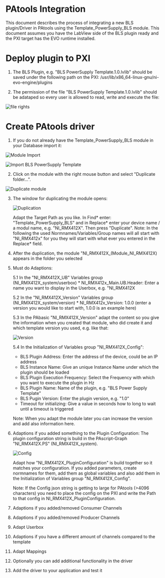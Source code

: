 # PAtools Integration

This document describes the process of integrating a new BLS plugin/Driver in PAtools using the Template_PowerSupply_BLS module. This document assumes you have  the LabView side of the BLS plugin ready and the PXI target has the EVO runtime installed.

# Deploy plugin to PXI
1. The BLS Plugin, e.g. "BLS PowerSupply Template.1.0.lvlib" should be saved under the following path on the PXI:
/usr/lib/x86_64-linux-gnu/ni-evo-engine/plugins

2. The permission of the file "BLS PowerSupply Template.1.0.lvlib" should be adataped so every user is allowed to read, write and execute the file:

![file rights](../../docs/img/file-rights.png)

# Create PAtools driver

1. If you do not already have the Template_PowerSupply_BLS module in your Database import it:

![Module Import](../../docs/img/Module-Import.png)

![Import BLS PowerSupply Template ](../../docs/img/Import-BLS-PowerSupply-Plugin-Template.png)

2. Click on the module with the right mouse button and select "Duplicate folder...".

![Duplicate module](../../docs/img/Duplicate_Module.png)

3. The window for duplicating the module opens:

    ![Duplication](../../docs/img/Duplication.png)

    Adapt the Target Path as you like. In Find* enter: "Template_PowerSupply_BLS" and in Replace* enter your device name / a modul name, e.g. "NI_RMX412X". Then press "Duplicate".
    Note: In the following the used Normnames/Variables/Group names will all start with "NI_RMX412x" for you they will start with what ever you entered in the Replace* field.

4. After the duplication, the module "NI_RMX412X_(Module_NI_RMX412X) appears in the folder you selected

5. Must do Adaptions:

    5.1 In the "NI_RMX412X_UB" Variables group (NI_RMX412X_system/userbox)
        * NI_RMX412x_Main.UB.Header: Enter a name you want to display in the Userbox, e.g. "NI_RMX412X

    5.2 In the "NI_RMX412X_Version" Variables group (NI_RMX412X_system/version)
        * NI_RMX412x_Version: 1.0.0 (enter a version you would like to start with, 1.0.0 is an example here)

    5.3 In the PAbasic "NI_RMX412X_Version" adapt the content so you give the information when you created that module, who did create it and which template version you used, e.g. like that:

    ![Version](../../docs/img/version.png)

    5.4 In the Initialization of Variables group "NI_RMX412X_Config":

    * BLS Plugin Address: Enter the address of the device, could be an IP address
    * BLS Instance Name: Give an unique Instance Name under which the plugin should be loaded
    * BLS Plugin Execution Frequency: Select the Frequency with which you want to execute the plugin in Hz
    * BLS Plugin Name: Name of the plugin, e.g. "BLS Power Supply Template"
    * BLS Pugin Version: Enter the plugin version, e.g. "1.0"
    * Timeout for initializing: Give a value in seconds how to long to wait until a timeout is triggered

    Note: When you adapt the module later you can increase the version and add also information here. 

6. Adaptions if you added something to the Plugin Configuration:
    The plugin configuration string is build in the PAscript-Graph "NI_RMX412X.PS" (NI_RMX412X_system).

    ![Config](../../docs/img/Build_Config.png)

    Adapt how "NI_RMX412X_PluginConfiguration" is build together so it matches your configuration. If you added parameters, create normnames for them, add them as global variables and also add them in the Initialization of Variables group "NI_RMX412X_Config".

    Note: If the Config json string is getting to large for PAtools (>4096 characters) you need to place the config on the PXI and write the Path to that config in NI_RMX412X_PluginConfiguration.

7. Adaptions if you added/removed Consumer Channels

8. Adaptions if you added/removed Producer Channels

9. Adapt Userbox

10. Adaptions if you have a different amount of channels compared to the template

11. Adapt Mappings

12. Optionally you can add additional functionality in the driver

13. Add the driver to your application and test it
